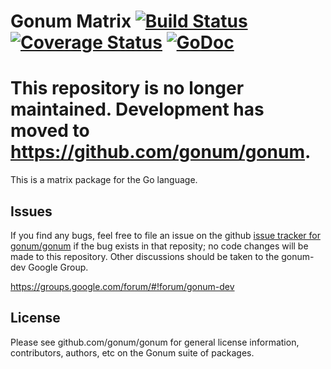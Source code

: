 # Gonum Matrix  [![Build Status](https://travis-ci.org/gonum/matrix.svg?branch=master)](https://travis-ci.org/gonum/matrix) [![Coverage Status](https://coveralls.io/repos/gonum/matrix/badge.svg?branch=master&service=github)](https://coveralls.io/github/gonum/matrix?branch=master) [![GoDoc](https://godoc.org/github.com/gonum/matrix?status.svg)](https://godoc.org/github.com/gonum/matrix)

# This repository is no longer maintained. Development has moved to https://github.com/gonum/gonum.

This is a matrix package for the Go language.

## Issues

If you find any bugs, feel free to file an issue on the github [issue tracker for gonum/gonum](https://github.com/gonum/gonum/issues) if the bug exists in that reposity; no code changes will be made to this repository. Other discussions should be taken to the gonum-dev Google Group.

https://groups.google.com/forum/#!forum/gonum-dev

## License

Please see github.com/gonum/gonum for general license information, contributors, authors, etc on the Gonum suite of packages.
